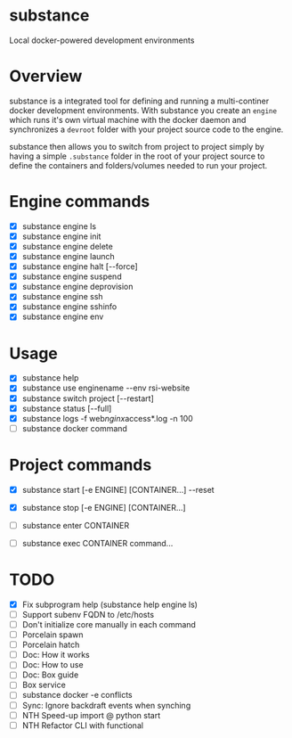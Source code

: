 # substance

Local docker-powered development environments

# Overview

substance is a integrated tool for defining and running a multi-continer docker development environments. With substance you create an `engine` which runs it's own virtual machine with the docker daemon and synchronizes a `devroot` folder with your project source code to the engine. 

substance then allows you to switch from project to project simply by having a simple `.substance` folder in the root of your project source to define the containers and folders/volumes needed to run your project.

# Engine commands

- [x] substance engine ls
- [x] substance engine init
- [x] substance engine delete
- [x] substance engine launch
- [x] substance engine halt [--force]
- [x] substance engine suspend
- [x] substance engine deprovision
- [x] substance engine ssh
- [x] substance engine sshinfo
- [x] substance engine env

# Usage

- [x] substance help
- [x] substance use enginename --env rsi-website
- [x] substance switch project [--restart]
- [x] substance status [--full]
- [x] substance logs -f web*nginx*access*.log -n 100
- [ ] substance docker command

# Project commands

- [x] substance start [-e ENGINE] [CONTAINER...] --reset
- [x] substance stop [-e ENGINE] [CONTAINER...] 
- [ ] substance enter CONTAINER
- [ ] substance exec CONTAINER command...


# TODO

- [x] Fix subprogram help (substance help engine ls)
- [ ] Support subenv FQDN to /etc/hosts
- [ ] Don't initialize core manually in each command
- [ ] Porcelain spawn
- [ ] Porcelain hatch
- [ ] Doc: How it works
- [ ] Doc: How to use
- [ ] Doc: Box guide
- [ ] Box service
- [ ] substance docker -e conflicts
- [ ] Sync: Ignore backdraft events when synching 
- [ ] NTH Speed-up import @ python start
- [ ] NTH Refactor CLI with functional